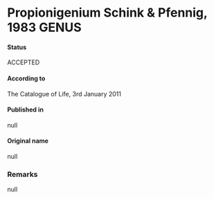# Propionigenium Schink & Pfennig, 1983 GENUS

#### Status
ACCEPTED

#### According to
The Catalogue of Life, 3rd January 2011

#### Published in
null

#### Original name
null

### Remarks
null